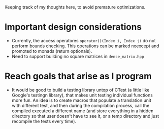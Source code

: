 Keeping track of my thoughts here, to avoid premature optimizations.

# Important design considerations

- Currently, the access operatores `operator()(Index i, Index j)` do not perform bounds checking.
  This operations can be marked noexcept and promoted to monads (return optionals).
- Need to support building no square matrices in `dense_matrix.hpp`

# Reach goals that arise as I program

- It would be good to build a testing library untop of CTest (a little like Google's testingn 
  library), that makes unit testing individual functions more fun. 
  An idea is to create macros that populate a translation unit with different test, and then 
  during the compilation process, call the compiled executed a different name (and store everything
  in a hidden directory so that user doesn't have to see it, or a temp directory and just recompile
  the tests every time).
